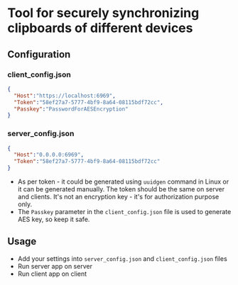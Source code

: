 # Tool for securely synchronizing clipboards of different devices

## Configuration
### client_config.json
```json
{
  "Host":"https://localhost:6969",
  "Token":"58ef27a7-5777-4bf9-8a64-08115bdf72cc",
  "Passkey":"PasswordForAESEncryption"
}
```

### server_config.json
```json
{
  "Host":"0.0.0.0:6969",
  "Token":"58ef27a7-5777-4bf9-8a64-08115bdf72cc"
}
```
* As per token - it could be generated using `uuidgen` command in Linux or it can be generated manually.
The token should be the same on server and clients. It's not an encryption key - it's for authorization purpose only.
* The `Passkey` parameter in the `client_config.json` file is used to generate AES key, so keep it safe.

 ## Usage
 * Add your settings into `server_config.json` and `client_config.json` files
 * Run server app on server
 * Run client app on client
